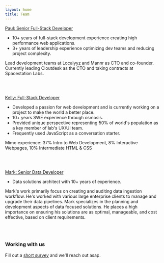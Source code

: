 ```yaml
---
layout: home
title: Team
---
```


[Paul: Senior Full-Stack Developer](https://www.linkedin.com/in/paulxue/)
- 10+ years of full-stack development experience creating high performance web applications.  
- 3+ years of leadership experience optimizing dev teams and reducing project complexity.  

Lead development teams at Localyyz and Mannr as CTO and co-founder. Currently
leading Cloutdesk as the CTO and taking contracts at Spacestation Labs.

<br />
<br />

[Kelly: Full-Stack Developer](https://www.linkedin.com/in/kelly-zhu)
- Developed a passion for web development and is currently working on a project
  to make the world a better place.
- 10+ years SWE experience through osmosis.
- Provided unique perspective representing 50% of world's population as a key
  member of lab's UX/UI team.
- Frequently used JavaScript as a conversation starter.

Mimo experience: 37% Intro to Web Development, 8% Interactive Webpages, 10%
  Intermediate HTML & CSS

<br />
<br />

[Mark: Senior Data Developer](https://www.linkedin.com/in/mark-khaitman-a9b24a74/)
- Data solutions architect with 10+ years of experience.

Mark's work primarily focus on creating and auditing data ingestion workflow. He's worked with various large enterprise clients
to manage and upgrade their data pipelines. Mark specializes in the planning and development aspects of data focused solutions.
He places a high importance on ensuring his solutions are as optimal, manageable, and cost effective, based on client requirements.

<br />
<br />

### Working with us

  Fill out a [short survey](https://forms.gle/jcmVSuxfzt6MBbuA8) and we'll reach out asap.
